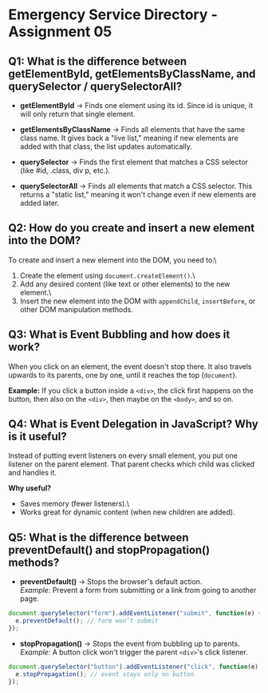 # Emergency Service Directory - Assignment 05

## Q1: What is the difference between getElementById, getElementsByClassName, and querySelector / querySelectorAll?

-   **getElementById** → Finds one element using its id. Since id is
    unique, it will only return that single element.

-   **getElementsByClassName** → Finds all elements that have the same
    class name. It gives back a "live list," meaning if new elements are
    added with that class, the list updates automatically.

-   **querySelector** → Finds the first element that matches a CSS
    selector (like #id, .class, div p, etc.).

-   **querySelectorAll** → Finds all elements that match a CSS selector.
    This returns a "static list," meaning it won't change even if new
    elements are added later.

## Q2: How do you create and insert a new element into the DOM?

To create and insert a new element into the DOM, you need to:\
1. Create the element using `document.createElement()`.\
2. Add any desired content (like text or other elements) to the new
element.\
3. Insert the new element into the DOM with `appendChild`,
`insertBefore`, or other DOM manipulation methods.

## Q3: What is Event Bubbling and how does it work?

When you click on an element, the event doesn't stop there. It also
travels upwards to its parents, one by one, until it reaches the top
(`document`).

**Example:** If you click a button inside a `<div>`, the click first
happens on the button, then also on the `<div>`, then maybe on the
`<body>`, and so on.

## Q4: What is Event Delegation in JavaScript? Why is it useful?

Instead of putting event listeners on every small element, you put one
listener on the parent element. That parent checks which child was
clicked and handles it.

**Why useful?**
- Saves memory (fewer listeners).\
- Works great for dynamic content (when new children are added).

## Q5: What is the difference between preventDefault() and stopPropagation() methods?

-   **preventDefault()** → Stops the browser's default action.\
    *Example:* Prevent a form from submitting or a link from going to
    another page.

``` js
document.querySelector("form").addEventListener("submit", function(e) {
  e.preventDefault(); // form won’t submit
});
```

-   **stopPropagation()** → Stops the event from bubbling up to
    parents.\
    *Example:* A button click won't trigger the parent `<div>`'s click
    listener.

``` js
document.querySelector("button").addEventListener("click", function(e) {
  e.stopPropagation(); // event stays only on button
});
```
